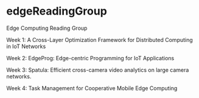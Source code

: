 # edgeReadingGroup
Edge Computing Reading Group

Week 1: A Cross-Layer Optimization Framework for Distributed Computing in IoT Networks 

Week 2: EdgeProg: Edge-centric Programming for IoT Applications

Week 3: Spatula: Efficient cross-camera video analytics on large camera networks. 

Week 4: Task Management for Cooperative Mobile Edge Computing 
